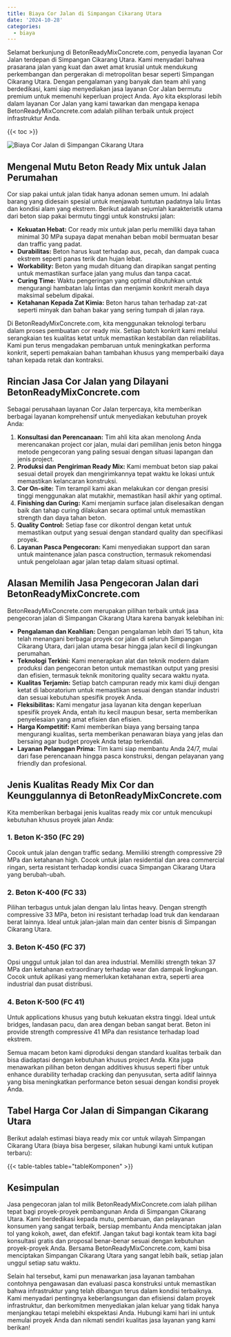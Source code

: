 ```yaml
---
title: Biaya Cor Jalan di Simpangan Cikarang Utara
date: '2024-10-28'
categories:
  - biaya
---
```


Selamat berkunjung di BetonReadyMixConcrete.com, penyedia layanan Cor Jalan terdepan di Simpangan Cikarang Utara. Kami menyadari bahwa prasarana jalan yang kuat dan awet amat krusial untuk mendukung perkembangan dan pergerakan di metropolitan besar seperti Simpangan Cikarang Utara. Dengan pengalaman yang banyak dan team ahli yang berdedikasi, kami siap menyediakan jasa layanan Cor Jalan bermutu premium untuk memenuhi keperluan project Anda. Ayo kita eksplorasi lebih dalam layanan Cor Jalan yang kami tawarkan dan mengapa kenapa BetonReadyMixConcrete.com adalah pilihan terbaik untuk project infrastruktur Anda.

{{< toc >}}

![Biaya Cor Jalan di Simpangan Cikarang Utara](https://betoncor8.github.io/cor/harga-beton-readymix-concrete%20(45).png)

## Mengenal Mutu Beton Ready Mix untuk Jalan Perumahan

Cor siap pakai untuk jalan tidak hanya adonan semen umum. Ini adalah barang yang didesain spesial untuk menjawab tuntutan padatnya lalu lintas dan kondisi alam yang ekstrem. Berikut adalah sejumlah karakteristik utama dari beton siap pakai bermutu tinggi untuk konstruksi jalan:

- **Kekuatan Hebat:** Cor ready mix untuk jalan perlu memiliki daya tahan minimal 30 MPa supaya dapat menahan beban mobil bermuatan besar dan traffic yang padat.
- **Durabilitas:** Beton harus kuat terhadap aus, pecah, dan dampak cuaca ekstrem seperti panas terik dan hujan lebat.
- **Workability:** Beton yang mudah dituang dan dirapikan sangat penting untuk memastikan surface jalan yang mulus dan tanpa cacat.
- **Curing Time:** Waktu pengeringan yang optimal dibutuhkan untuk mengurangi hambatan lalu lintas dan menjamin konkrit meraih daya maksimal sebelum dipakai.
- **Ketahanan Kepada Zat Kimia:** Beton harus tahan terhadap zat-zat seperti minyak dan bahan bakar yang sering tumpah di jalan raya.

Di BetonReadyMixConcrete.com, kita menggunakan teknologi terbaru dalam proses pembuatan cor ready mix. Setiap batch konkrit kami melalui serangkaian tes kualitas ketat untuk memastikan kestabilan dan reliabilitas. Kami pun terus mengadakan pembaruan untuk meningkatkan performa konkrit, seperti pemakaian bahan tambahan khusus yang memperbaiki daya tahan kepada retak dan kontraksi.

## Rincian Jasa Cor Jalan yang Dilayani BetonReadyMixConcrete.com

Sebagai perusahaan layanan Cor Jalan terpercaya, kita memberikan berbagai layanan komprehensif untuk menyediakan kebutuhan proyek Anda:

1. **Konsultasi dan Perencanaan:** Tim ahli kita akan menolong Anda merencanakan project cor jalan, mulai dari pemilihan jenis beton hingga metode pengecoran yang paling sesuai dengan situasi lapangan dan jenis project.
2. **Produksi dan Pengiriman Ready Mix:** Kami membuat beton siap pakai sesuai detail proyek dan mengirimkannya tepat waktu ke lokasi untuk memastikan kelancaran konstruksi.
3. **Cor On-site:** Tim terampil kami akan melakukan cor dengan presisi tinggi menggunakan alat mutakhir, memastikan hasil akhir yang optimal.
4. **Finishing dan Curing:** Kami menjamin surface jalan diselesaikan dengan baik dan tahap curing dilakukan secara optimal untuk memastikan strength dan daya tahan beton.
5. **Quality Control:** Setiap fase cor dikontrol dengan ketat untuk memastikan output yang sesuai dengan standard quality dan specifikasi proyek.
6. **Layanan Pasca Pengecoran:** Kami menyediakan support dan saran untuk maintenance jalan pasca construction, termasuk rekomendasi untuk pengelolaan agar jalan tetap dalam situasi optimal.

## Alasan Memilih Jasa Pengecoran Jalan dari BetonReadyMixConcrete.com

BetonReadyMixConcrete.com merupakan pilihan terbaik untuk jasa pengecoran jalan di Simpangan Cikarang Utara karena banyak kelebihan ini:

- **Pengalaman dan Keahlian:** Dengan pengalaman lebih dari 15 tahun, kita telah menangani berbagai proyek cor jalan di seluruh Simpangan Cikarang Utara, dari jalan utama besar hingga jalan kecil di lingkungan perumahan.
- **Teknologi Terkini:** Kami menerapkan alat dan teknik modern dalam produksi dan pengecoran beton untuk memastikan output yang presisi dan efisien, termasuk teknik monitoring quality secara waktu nyata.
- **Kualitas Terjamin:** Setiap batch campuran ready mix kami diuji dengan ketat di laboratorium untuk memastikan sesuai dengan standar industri dan sesuai kebutuhan spesifik proyek Anda.
- **Fleksibilitas:** Kami mengatur jasa layanan kita dengan keperluan spesifik proyek Anda, entah itu kecil maupun besar, serta memberikan penyelesaian yang amat efisien dan efisien.
- **Harga Kompetitif:** Kami memberikan biaya yang bersaing tanpa mengurangi kualitas, serta memberikan penawaran biaya yang jelas dan bersaing agar budget proyek Anda tetap terkendali.
- **Layanan Pelanggan Prima:** Tim kami siap membantu Anda 24/7, mulai dari fase perencanaan hingga pasca konstruksi, dengan pelayanan yang friendly dan profesional.

## Jenis Kualitas Ready Mix Cor dan Keunggulannya di BetonReadyMixConcrete.com

Kita memberikan berbagai jenis kualitas ready mix cor untuk mencukupi kebutuhan khusus proyek jalan Anda:

### 1\. Beton K-350 (FC 29)

Cocok untuk jalan dengan traffic sedang. Memiliki strength compressive 29 MPa dan ketahanan high. Cocok untuk jalan residential dan area commercial ringan, serta resistant terhadap kondisi cuaca Simpangan Cikarang Utara yang berubah-ubah.

### 2\. Beton K-400 (FC 33)

Pilihan terbagus untuk jalan dengan lalu lintas heavy. Dengan strength compressive 33 MPa, beton ini resistant terhadap load truk dan kendaraan berat lainnya. Ideal untuk jalan-jalan main dan center bisnis di Simpangan Cikarang Utara.

### 3\. Beton K-450 (FC 37)

Opsi unggul untuk jalan tol dan area industrial. Memiliki strength tekan 37 MPa dan ketahanan extraordinary terhadap wear dan dampak lingkungan. Cocok untuk aplikasi yang memerlukan ketahanan extra, seperti area industrial dan pusat distribusi.

### 4\. Beton K-500 (FC 41)

Untuk applications khusus yang butuh kekuatan ekstra tinggi. Ideal untuk bridges, landasan pacu, dan area dengan beban sangat berat. Beton ini provide strength compressive 41 MPa dan resistance terhadap load ekstrem.

Semua macam beton kami diproduksi dengan standard kualitas terbaik dan bisa diadaptasi dengan kebutuhan khusus project Anda. Kita juga menawarkan pilihan beton dengan additives khusus seperti fiber untuk enhance durability terhadap cracking dan penyusutan, serta aditif lainnya yang bisa meningkatkan performance beton sesuai dengan kondisi proyek Anda.

## Tabel Harga Cor Jalan di Simpangan Cikarang Utara

Berikut adalah estimasi biaya ready mix cor untuk wilayah Simpangan Cikarang Utara (biaya bisa bergeser, silakan hubungi kami untuk kutipan terbaru):

{{< table-tables table="tableKomponen" >}}

## Kesimpulan

Jasa pengecoran jalan tol milik BetonReadyMixConcrete.com ialah pilihan tepat bagi proyek-proyek pembangunan Anda di Simpangan Cikarang Utara. Kami berdedikasi kepada mutu, pembaruan, dan pelayanan konsumen yang sangat terbaik, bersiap membantu Anda menciptakan jalan tol yang kokoh, awet, dan efektif. Jangan takut bagi kontak team kita bagi konsultasi gratis dan proposal benar-benar sesuai dengan kebutuhan proyek-proyek Anda. Bersama BetonReadyMixConcrete.com, kami bisa menciptakan Simpangan Cikarang Utara yang sangat lebih baik, setiap jalan unggul setiap satu waktu.

Selain hal tersebut, kami pun menawarkan jasa layanan tambahan contohnya pengawasan dan evaluasi pasca konstruksi untuk memastikan bahwa infrastruktur yang telah dibangun terus dalam kondisi terbaiknya. Kami menyadari pentingnya keberlangsungan dan efisiensi dalam proyek infrastruktur, dan berkomitmen menyediakan jalan keluar yang tidak hanya menjangkau tetapi melebihi ekspektasi Anda. Hubungi kami hari ini untuk memulai proyek Anda dan nikmati sendiri kualitas jasa layanan yang kami berikan!
